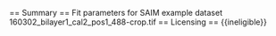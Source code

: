 == Summary ==
Fit parameters for SAIM example dataset 160302_bilayer1_cal2_pos1_488-crop.tif
== Licensing ==
{{ineligible}}
